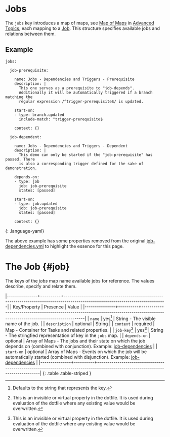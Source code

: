 # Jobs 

The `jobs` key introduces a map of maps, see [Map of Maps] in [Advanced
Topics], each mapping to a [Job](#job). This structure specifies available jobs
and relations between them.



## Example

    jobs:

      job-prerequisite:

        name: Jobs - Dependencies and Triggers - Prerequisite 
        description: |
          This one serves as a prerequisite to "job-depends".
          Additionally it will be automatically triggered if a branch matching the
          regular expression /^trigger-prerequisite$/ is updated. 

        start-on: 
        - type: branch.updated
          include-match: ^trigger-prerequisite$

        context: {}

      job-dependent:

        name: Jobs - Dependencies and Triggers - Dependent
        description: |
          This demo can only be started if the "job-prerequisite" has passed. There
          is also a corresponding trigger defined for the sake of demonstration. 

        depends-on:
        - type: job
          job: job-prerequisite
          states: [passed]

        start-on: 
        - type: job.updated
          job: job-prerequisite
          states: [passed]

        context: {}
  {: .language-yaml}

The above example has some properties removed from the original
[job-dependencies.yml](/demo-project/cider-ci/jobs/job-dependencies.yml)
to highlight the essence for this page. 




# The Job {#job}

The keys of the _jobs_ map name available jobs for reference. The values
describe, specify and relate them.


|---------------+----------+--------------------------------------------------------------------------------------------------------------------------------|
| Key/Property  | Presence | Value                                                                                                                          |
|---------------+----------+--------------------------------------------------------------------------------------------------------------------------------|
| `name`        | yes[^r]  | String - The visible name of the job.                                                                                          |
| `description` | optional | String                                                                                                                         |
| `context`     | required | Map - Container for Tasks and related properties.                                                                              |
| `job-key`[^i] | yes[^i]  | String - The stringfied representation of key in the `jobs` map.                                                               |
| `depends-on`  | optional | Array of Maps - The jobs and their state on which the job depends on (combined with conjunction). Example: [job-dependencies]  |
| `start-on`    | optional | Array of Maps - Events on which the job will be automatically started (combined with disjunction). Example: [job-dependencies] |
|---------------+----------+--------------------------------------------------------------------------------------------------------------------------------|
{: .table .table-striped }


[^r]: Defaults to the string that represents the key. 

[^i]: This is an invisible or virtual property in the dotfile. It is used  during evaluation of the dotfile where any existing value would be overwritten.

  [Task]: /project-configuration/tasks.html#task
  [Map of Maps]: /project-configuration/advanced.html#map-of-maps
  [Advanced Topics]: /project-configuration/advanced.html

  [job-dependencies]: /demo-project/cider-ci/jobs/job-dependencies.yml

